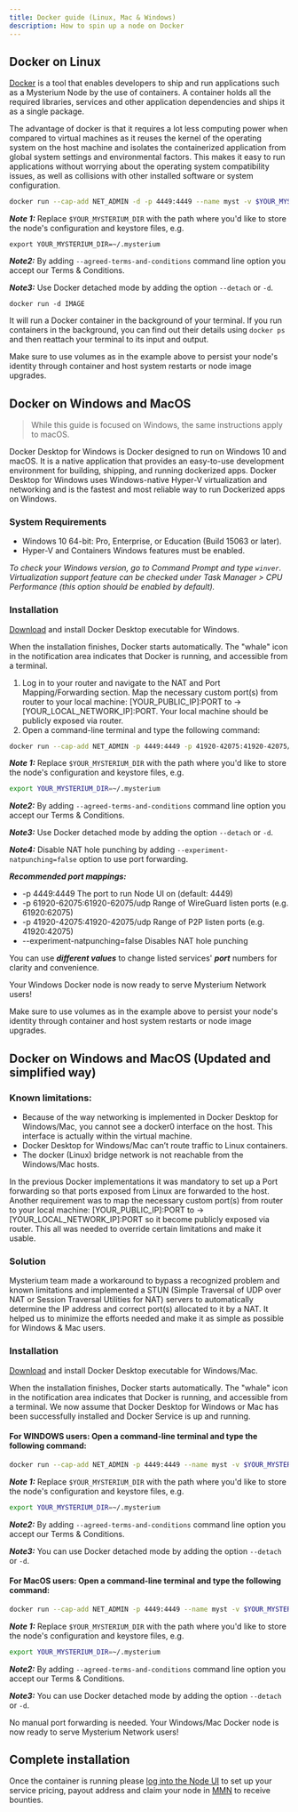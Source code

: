 ```yaml
---
title: Docker guide (Linux, Mac & Windows)
description: How to spin up a node on Docker
---
```


## Docker on Linux

[Docker](https://www.docker.com/) is a tool that enables developers to ship and run applications such as a Mysterium Node by the use of containers.
A container holds all the required libraries, services and other application dependencies and ships it as a single package.

The advantage of docker is that it requires a lot less computing power when compared to virtual machines as it reuses the kernel of the operating system on the host machine and isolates the containerized application from global system settings and environmental factors.
This makes it easy to run applications without worrying about the operating system compatibility issues, as well as collisions with other installed software or system configuration.


```bash
docker run --cap-add NET_ADMIN -d -p 4449:4449 --name myst -v $YOUR_MYSTERIUM_DIR:/var/lib/mysterium-node mysteriumnetwork/myst:latest service --agreed-terms-and-conditions wireguard
```

**_Note 1:_** Replace `$YOUR_MYSTERIUM_DIR` with the path where you'd like to store the node's configuration and keystore files, e.g.

```
export YOUR_MYSTERIUM_DIR=~/.mysterium
```

**_Note2:_** By adding `--agreed-terms-and-conditions` command line option you accept our Terms & Conditions.

**_Note3:_** Use Docker detached mode by adding the option `--detach` or `-d`.

```
docker run -d IMAGE
```

It will run a Docker container in the background of your terminal.
If you run containers in the background, you can find out their details using `docker ps` and then reattach your terminal to its input and output.

Make sure to use volumes as in the example above to persist your node's identity through container and host system restarts or node image upgrades.

## Docker on Windows and MacOS

> While this guide is focused on Windows, the same instructions apply to macOS.

Docker Desktop for Windows is Docker designed to run on Windows 10 and macOS.
It is a native application that provides an easy-to-use development environment for building, shipping, and running dockerized apps.
Docker Desktop for Windows uses Windows-native Hyper-V virtualization and networking and is the fastest and most reliable way to run Dockerized apps on Windows.

### System Requirements

-   Windows 10 64-bit: Pro, Enterprise, or Education (Build 15063 or later).
-   Hyper-V and Containers Windows features must be enabled.

_To check your Windows version, go to Command Prompt and type `winver`.
Virtualization support feature can be checked under Task Manager > CPU Performance (this option should be enabled by default)._

### Installation

[Download](https://hub.docker.com/editions/community/docker-ce-desktop-windows/) and install Docker Desktop executable for Windows.

When the installation finishes, Docker starts automatically. The "whale" icon  
in the notification area indicates that Docker is running, and accessible from a terminal.

1.  Log in to your router and navigate to the NAT and Port Mapping/Forwarding section. Map the necessary custom port(s) from router to your local machine: [YOUR_PUBLIC_IP]:PORT to -> [YOUR_LOCAL_NETWORK_IP]:PORT. Your local machine should be publicly exposed via router.
2.  Open a command-line terminal and type the following command:

```bash
docker run --cap-add NET_ADMIN -p 4449:4449 -p 41920-42075:41920-42075/udp -p 61920-62075:61920-62075/udp --name myst -v $YOUR_MYSTERIUM_DIR:/var/lib/mysterium-node mysteriumnetwork/myst:latest --experiment-natpunching=false --p2p.listen.ports=41920:42075 service --agreed-terms-and-conditions --wireguard.listen.ports=61920:62075 wireguard
```

**_Note 1:_** Replace `$YOUR_MYSTERIUM_DIR` with the path where you'd like to store the node's configuration and keystore files, e.g.

```bash
export YOUR_MYSTERIUM_DIR=~/.mysterium
```

**_Note2:_** By adding `--agreed-terms-and-conditions` command line option you accept our Terms & Conditions.

**_Note3:_** Use  Docker detached mode by adding the option `--detach` or `-d`.

**_Note4:_** Disable NAT hole punching by adding `--experiment-natpunching=false` option to use port forwarding.

**_Recommended port mappings:_**

- -p 4449:4449 The port to run Node UI on (default: 4449)
- -p 61920-62075:61920-62075/udp Range of WireGuard listen ports (e.g. 61920:62075)
- -p 41920-42075:41920-42075/udp Range of P2P listen ports (e.g. 41920:42075)
- --experiment-natpunching=false Disables NAT hole punching

You can use **_different values_** to change listed services' **_port_** numbers for clarity and convenience.

Your Windows Docker node is now ready to serve Mysterium Network users!

Make sure to use volumes as in the example above to persist your node's identity through container and host system restarts or node image upgrades.

## Docker on Windows and MacOS (Updated and simplified way)

### Known limitations:

- Because of the way networking is implemented in Docker Desktop for Windows/Mac, you cannot see a docker0 interface on the host. This interface is actually within the virtual machine.
- Docker Desktop for Windows/Mac can’t route traffic to Linux containers. 
- The docker (Linux) bridge network is not reachable from the Windows/Mac hosts.

In the previous Docker implementations it was mandatory to set up a Port forwarding so that ports exposed from Linux are forwarded to the host. Another requirement was to map the necessary custom port(s) from router to your local machine: [YOUR_PUBLIC_IP]:PORT to -> [YOUR_LOCAL_NETWORK_IP]:PORT so it become publicly exposed via router. This all was needed to override certain limitations and make it usable.

### Solution

Mysterium team made a workaround to bypass a recognized problem and known limitations and implemented a STUN (Simple Traversal of UDP over NAT or Session Traversal Utilities for NAT) servers to automatically determine the IP address and correct port(s) allocated to it by a NAT. It helped us to minimize the efforts needed and make it as simple as possible for Windows & Mac users.

### Installation

[Download](https://www.docker.com/products/docker-desktop) and install Docker Desktop executable for Windows/Mac.

When the installation finishes, Docker starts automatically. The "whale" icon in the notification area indicates that Docker is running, and accessible from a terminal. We now assume that Docker Desktop for Windows or Mac has been successfully installed and Docker Service is up and running.

#### For WINDOWS users: Open a command-line terminal and type the following command:

```bash
docker run --cap-add NET_ADMIN -p 4449:4449 --name myst -v $YOUR_MYSTERIUM_DIR:/var/lib/mysterium-node mysteriumnetwork/myst:latest service --agreed-terms-and-conditions wireguard
```

**_Note 1:_** Replace `$YOUR_MYSTERIUM_DIR` with the path where you'd like to store the node's configuration and keystore files, e.g.

```bash
export YOUR_MYSTERIUM_DIR=~/.mysterium
```

**_Note2:_** By adding `--agreed-terms-and-conditions` command line option you accept our Terms & Conditions.

**_Note3:_** You can use Docker detached mode by adding the option `--detach` or `-d`.


#### For MacOS users: Open a command-line terminal and type the following command:

```bash
docker run --cap-add NET_ADMIN -p 4449:4449 --name myst -v $YOUR_MYSTERIUM_DIR:/var/lib/mysterium-node --device /dev/net/tun:/dev/net/tun mysteriumnetwork/myst:latest service --agreed-terms-and-conditions wireguard
```

**_Note 1:_** Replace `$YOUR_MYSTERIUM_DIR` with the path where you'd like to store the node's configuration and keystore files, e.g.

```bash
export YOUR_MYSTERIUM_DIR=~/.mysterium
```

**_Note2:_** By adding `--agreed-terms-and-conditions` command line option you accept our Terms & Conditions.

**_Note3:_** You can use Docker detached mode by adding the option `--detach` or `-d`.


No manual port forwarding is needed. Your Windows/Mac Docker node is now ready to serve Mysterium Network users!



## Complete installation

Once the container is running please [log into the Node UI](/node-runners/node-ui/) to set up your service pricing, payout address and claim your node in [MMN](https://testnet2.mysterium.network) to receive bounties.
